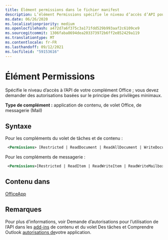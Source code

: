 ```yaml
---
title: Élément permissions dans le fichier manifest
description: L’élément Permissions spécifie le niveau d’accès d’API pour Office de votre application.
ms.date: 06/26/2020
ms.localizationpriority: medium
ms.openlocfilehash: a472d7a6f375c3a171fdd529b993aaf2c6109ce9
ms.sourcegitcommit: 1306faba8694dea203373972b6ff2e852429a119
ms.translationtype: MT
ms.contentlocale: fr-FR
ms.lasthandoff: 09/12/2021
ms.locfileid: "59153616"
---
```

# <a name="permissions-element"></a>Élément Permissions

Spécifie le niveau d’accès à l’API de votre complément Office ; vous devez demander des autorisations basées sur le principe des privilèges minimaux.

**Type de complément :** application de contenu, de volet Office, de messagerie (Mail)

## <a name="syntax"></a>Syntaxe

Pour les compléments du volet de tâches et de contenu :

```XML
 <Permissions> [Restricted | ReadDocument | ReadAllDocument | WriteDocument | ReadWriteDocument]</Permissions>
```

Pour les compléments de messagerie :

```XML
 <Permissions>[Restricted | ReadItem | ReadWriteItem | ReadWriteMailbox]</Permissions>
```

## <a name="contained-in"></a>Contenu dans

[OfficeApp](officeapp.md)

## <a name="remarks"></a>Remarques

Pour plus d’informations, voir Demande d’autorisations pour l’utilisation de l’API dans les [add-ins](../../develop/requesting-permissions-for-api-use-in-content-and-task-pane-add-ins.md) de contenu et du volet Des tâches et Comprendre Outlook [autorisations de](../../outlook/understanding-outlook-add-in-permissions.md)votre application.
